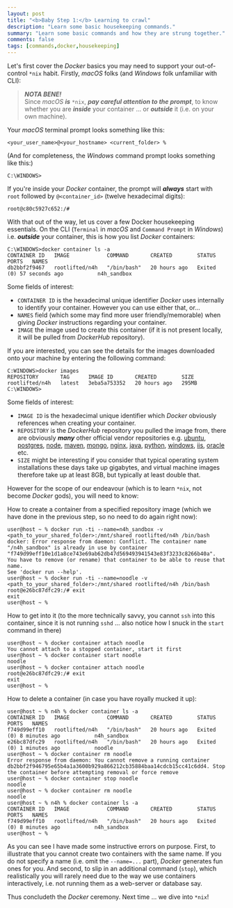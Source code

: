 ```yaml
---
layout: post
title: "<b>Baby Step 1:</b> Learning to crawl"
description: "Learn some basic housekeeping commands."
summary: "Learn some basic commands and how they are strung together."
comments: false
tags: [commands,docker,housekeeping]
---
```


Let's first cover the *Docker* basics you may need to support your out-of-control `*nix` habit. Firstly, *macOS* folks (and *Windows* folk unfamiliar with CLI):

> ***NOTA BENE!***<br />
> Since *macOS* ***is*** `*nix`, ***pay careful attention to the prompt***, to know whether you are ***inside*** your container ... or ***outside*** it (i.e. on your own machine).

Your *macOS* terminal prompt looks something like this:
```
<your_user_name>@<your_hostname> <current_folder> %
```

(And for completeness, the *Windows* command prompt looks something like this:)
```
C:\WINDOWS>
```

If you're inside your *Docker* container, the prompt will ***always*** start with `root` followed by `@<container_id>` (twelve hexadecimal digits):
```
root@c80c5927c652:/#
```

With that out of the way, let us cover a few Docker housekeeping essentials. On the CLI (`Terminal` in *macOS* and `Command Prompt` in *Windows*) i.e. ***outside*** your container, this is how you list *Docker* containers:
```
C:\WINDOWS>docker container ls -a 
CONTAINER ID   IMAGE            COMMAND       CREATED        STATUS                      PORTS   NAMES
db2bbf2f9467   rootlifted/n4h   "/bin/bash"   20 hours ago   Exited (0) 57 seconds ago           n4h_sandbox
```
Some fields of interest:
* `CONTAINER ID` is the hexadecimal unique identifier *Docker* uses internally to identify your container. However you can use either that, or...
* `NAMES` field (which some may find more user friendly/memorable) when giving *Docker* instructions regarding your container.
* `IMAGE` the image used to create this container (if it is not present locally, it will be pulled from *DockerHub* repository).

If you are interested, you can see the details for the images downloaded onto your machine by entering the following command:
```
C:WINDOWS>docker images   
REPOSITORY       TAG      IMAGE ID       CREATED        SIZE
rootlifted/n4h   latest   3eba5a753352   20 hours ago   295MB
C:\WINDOWS>
```
Some fields of interest:
* `IMAGE ID` is the hexadecimal unique identifier which *Docker* obviously references when creating your container.
* `REPOSITORY` is the *DockerHub* repository you pulled the image from, there are obviously ***many*** other official vendor repositories e.g. [ubuntu](https://hub.docker.com/_/ubuntu), [postgres](https://hub.docker.com/_/postgres), [node](https://hub.docker.com/_/node), [maven](https://hub.docker.com/_/maven), [mongo](https://hub.docker.com/_/mongo), [nginx](https://hub.docker.com/_/nginx), [java](https://hub.docker.com/_/openjdk), [python](https://hub.docker.com/_/python), [windows](https://hub.docker.com/_/microsoft-windows-base-os-images), [iis](https://hub.docker.com/_/microsoft-windows-servercore-iis), [oracle](https://hub.docker.com/_/oracle-database-enterprise-edition) etc.
* `SIZE` might be interesting if you consider that typical operating system installations these days take up gigabytes, and virtual machine images therefore take up at least 8GB, but typically at least double that.

However for the scope of our endeavour (which is to learn `*nix`, not become *Docker* gods), you will need to know:

How to create a container from a specified repository image (which we have done in the previous step, so no need to do again right now):
```
user@host ~ % docker run -ti --name=n4h_sandbox -v <path_to_your_shared_folder>:/mnt/shared rootlifted/n4h /bin/bash
docker: Error response from daemon: Conflict. The container name "/n4h_sandbox" is already in use by container "f749d99eff10e1d1a8ce743e69ab62db47d569493941543e83f3233c8266b40a". You have to remove (or rename) that container to be able to reuse that name.
See 'docker run --help'.
user@host ~ % docker run -ti --name=noodle -v <path_to_your_shared_folder>:/mnt/shared rootlifted/n4h /bin/bash
root@e26bc87dfc29:/# exit
exit
user@host ~ % 
```

How to get into it (to the more technically savvy, you cannot `ssh` into this container, since it is not running `sshd` ... also notice how I snuck in the `start` command in there)
```
user@host ~ % docker container attach noodle                                                         
You cannot attach to a stopped container, start it first
user@host ~ % docker container start noodle
noodle
user@host ~ % docker container attach noodle
root@e26bc87dfc29:/# exit
exit
user@host ~ %
```

How to delete a container (in case you have royally mucked it up):
```
user@host ~ % n4h % docker container ls -a    
CONTAINER ID   IMAGE            COMMAND       CREATED        STATUS                     PORTS   NAMES
f749d99eff10   rootlifted/n4h   "/bin/bash"   20 hours ago   Exited (0) 8 minutes ago           n4h_sandbox
e26bc87dfc29   rootlifted/n4h   "/bin/bash"   20 hours ago   Exited (0) 1 minutes ago           noodle
user@host ~ % docker container rm noodle
Error response from daemon: You cannot remove a running container db2bbf2f946795e65b4a1a3600b929a866212cb35884baa14cdcb15cc41c6dd4. Stop the container before attempting removal or force remove
user@host ~ % docker container stop noodle
noodle
user@host ~ % docker container rm noodle   
noodle
user@host ~ % n4h % docker container ls -a    
CONTAINER ID   IMAGE            COMMAND       CREATED        STATUS                     PORTS   NAMES
f749d99eff10   rootlifted/n4h   "/bin/bash"   20 hours ago   Exited (0) 8 minutes ago           n4h_sandbox
user@host ~ % 
```

As you can see I have made some instructive errors on purpose. First, to illustrate that you cannot create two containers with the same name. If you do not specify a name (i.e. omit the `--name=...` part), *Docker* generates fun ones for you. And second, to slip in an additional command (`stop`), which realistically you will rarely need due to the way we use containers interactively, i.e. not running them as a web-server or database say.

Thus concludeth the *Docker* ceremony. Next time ... we dive into `*nix`!
